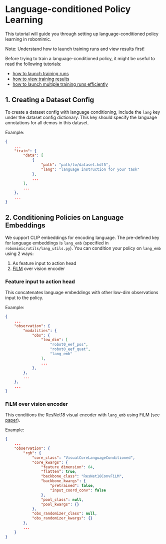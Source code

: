 # Language-conditioned Policy Learning

This tutorial will guide you through setting up language-conditioned policy learning in robomimic.

<div class="admonition note">
<p class="admonition-title">Note: Understand how to launch training runs and view results first!</p>

Before trying to train a language-conditioned policy, it might be useful to read the following tutorials:
- [how to launch training runs](./configs.html)
- [how to view training results](./viewing_results.html)
- [how to launch multiple training runs efficiently](./hyperparam_scan.html) 

</div>

## 1. Creating a Dataset Config

To create a dataset config with language conditioning, include the `lang` key under the dataset config dictionary. This key should specify the language annotations for all demos in this dataset.

Example:
```json
{
    ...
    "train": {
        "data": [
            {
                "path": "path/to/dataset.hdf5",
                "lang": "language instruction for your task"
            },
            ...
        ],
        ...
    },
    ...
}
```

## 2. Conditioning Policies on Language Embeddings

We support CLIP embeddings for encoding language. The pre-defined key for language embeddings is `lang_emb` (specified in `robomimic/utils/lang_utils.py`). You can condition your policy on `lang_emb` using 2 ways:

1. As feature input to action head
2. [FiLM](https://arxiv.org/pdf/1709.07871) over vision encoder

### Feature input to action head

This concatenates language embeddings with other low-dim observations input to the policy.

Example:
```json
{
    ...
    "observation": {
        "modalities": {
            "obs": {
                "low_dim": [
                    "robot0_eef_pos",
                    "robot0_eef_quat",
                    "lang_emb"
                ],
                ...
            },
        },
        ...
    },
    ...
}
```

### FiLM over vision encoder

This conditions the ResNet18 visual encoder with `lang_emb` using FiLM (see [paper](https://arxiv.org/pdf/1709.07871)).

Example:
```json
{
    ...
    "observation": {
        "rgb": {
            "core_class": "VisualCoreLanguageConditioned",
            "core_kwargs": {
                "feature_dimension": 64,
                "flatten": true,
                "backbone_class": "ResNet18ConvFiLM",
                "backbone_kwargs": {
                    "pretrained": false,
                    "input_coord_conv": false
                },
                "pool_class": null,
                "pool_kwargs": {}
            },
            "obs_randomizer_class": null,
            "obs_randomizer_kwargs": {}
        },
        ...
    }
}
```

